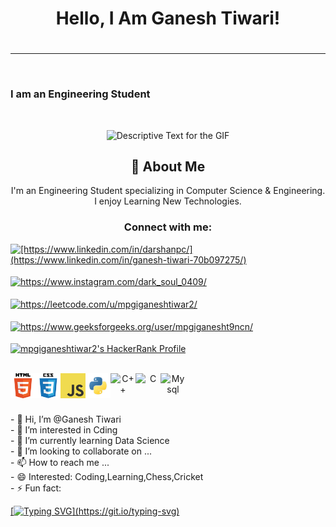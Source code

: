 <h1 align="center">
Hello, I Am Ganesh Tiwari!<br>
</h1>

<div align="center">
    <h1>

<!--[![Typing SVG](https://readme-typing-svg.demolab.com?font=Jersey+10&size=30&pause=1000&center=true&random=false&width=439&lines=Welcome+to+My+GitHub+Profile;Turning+coffee+into+code.;Pushing+Boundaries+and+Pushing+Code.;I+can+Speak+Fluent+in+Python;Let's+Connect+and+Build+Future.)](https://git.io/typing-svg)-->

</h1>
</div>

<hr/>

<br>

### I am an Engineering Student

</br> 

<div align="center">
    <p>
        <img src="URL_OF_YOUR_GIF.gif" alt="Descriptive Text for the GIF" />
    </p>
</div>
<div align="center">
    <h2>🚀 About Me</h2>
    <p>I'm an Engineering Student specializing in Computer Science & Engineering. I enjoy Learning New Technologies.</p>
</div>
<h3 align="center">Connect with me:</h3>
<p align="left">
<a href="https://www.linkedin.com/in/ganesh-tiwari-70b097275/" target="blank"><img align="center" src="https://raw.githubusercontent.com/rahuldkjain/github-profile-readme-generator/master/src/images/icons/Social/linked-in-alt.svg" alt="[https://www.linkedin.com/in/darshanpc/](https://www.linkedin.com/in/ganesh-tiwari-70b097275/)" height="30" width="40" /></a><br>
<br><a href="https://www.instagram.com/dark_soul_0409/" target="blank"><img align="center" src="https://raw.githubusercontent.com/rahuldkjain/github-profile-readme-generator/master/src/images/icons/Social/instagram.svg" alt="https://www.instagram.com/dark_soul_0409/" height="30" width="40" /></a><br><br>
    <a href="https://leetcode.com/u/mpgiganeshtiwar2/" target="blank"><img align="center" src="https://raw.githubusercontent.com/rahuldkjain/github-profile-readme-generator/master/src/images/icons/Social/leet-code.svg" alt="https://leetcode.com/u/mpgiganeshtiwar2/" height="30" width="40" /></a><br>
<br><a href="https://www.geeksforgeeks.org/user/mpgiganesht9ncn/" target="blank"><img align="center" src="https://raw.githubusercontent.com/rahuldkjain/github-profile-readme-generator/master/src/images/icons/Social/geeks-for-geeks.svg" alt="https://www.geeksforgeeks.org/user/mpgiganesht9ncn/" height="30" width="40" /></a><br>
 <br><a href="https://www.hackerrank.com/profile/mpgiganeshtiwar2" target="_blank"><img align="center" src="https://raw.githubusercontent.com/rahuldkjain/github-profile-readme-generator/master/src/images/icons/Social/hacker-rank.svg" alt="mpgiganeshtiwar2's HackerRank Profile" height="30" width="40" />
</a>
<br>
</p>
<br>
<div align="center">
    <img align="left" alt="HTML5" width="40px" src="https://raw.githubusercontent.com/github/explore/80688e429a7d4ef2fca1e82350fe8e3517d3494d/topics/html/html.png" />
<img align="left" alt="CSS3" width="40px" src="https://raw.githubusercontent.com/github/explore/80688e429a7d4ef2fca1e82350fe8e3517d3494d/topics/css/css.png" />
<img align="left" alt="JavaScript" width="40px" src="https://raw.githubusercontent.com/github/explore/80688e429a7d4ef2fca1e82350fe8e3517d3494d/topics/javascript/javascript.png" />
<img align="left" alt="Python" width="40px" src="https://raw.githubusercontent.com/github/explore/80688e429a7d4ef2fca1e82350fe8e3517d3494d/topics/python/python.png" />
<img align="left" alt="C++" width="40px" src="https://user-images.githubusercontent.com/42747200/46140125-da084900-c26d-11e8-8ea7-c45ae6306309.png" />
<img align="left" alt="C" width="40px" src="https://upload.wikimedia.org/wikipedia/commons/thumb/1/18/C_Programming_Language.svg/1200px-C_Programming_Language.svg.png" />
<!--<img align="left" alt="PHP" width="40px" src="https://www.php.net/images/logos/new-php-logo.svg" />-->
<img align="left" alt="Mysql" width="40px" src="https://www.mysql.com/common/logos/logo-mysql-170x115.png" />
</div>
<br>
<div align="left">
<p>
<br>
<br>
- 👋 Hi, I’m @Ganesh Tiwari<br>
- 👀 I’m interested in Cding<br>
- 🌱 I’m currently learning Data Science<br>
- 💞️ I’m looking to collaborate on ...<br>
- 📫 How to reach me ...<br>
- 😄 Interested: Coding,Learning,Chess,Cricket<br>
- ⚡ Fun fact: <br>
    </p>
</div>
<a href="https://www.linkedin.com/in/ganesh-tiwari-70b097275/">

[![Typing SVG](https://readme-typing-svg.demolab.com?font=Jersey+M54&pause=1000&color=FDB60D&width=435&lines=Thanks+for+visiting+my+profile!)](https://git.io/typing-svg)

</a>
<!---
Ganeshtiwari681/Ganeshtiwari681 is a ✨ special ✨ repository because its `README.md` (this file) appears on your GitHub profile.
You can click the Preview link to take a look at your changes.
--->
